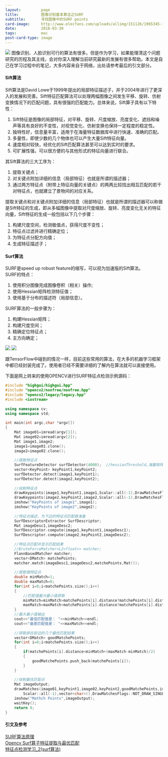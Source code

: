 ```yaml
---
layout:         page
title:          图像识别基本算法之SURF
subtitle:       寻找图像中的SURF points
card-image:		http://www.elecfans.com/uploads/allimg/151126/1965345-1511261149440-L.jpg
date:           2018-03-30
tags:           mac
post-card-type: image
---
```

![](http://www.elecfans.com/uploads/allimg/151126/1965345-1511261149440-L.jpg)
图像识别、人脸识别可行的算法有很多。但是作为学习，如果能理清这个问题研究的历程及其主线，会对你深入理解当前研究最新的发展有很多帮助。本文是自己在学习过程中的笔记，大多内容来自于网络，出处请参考最后的引文部分。  

#### Sift算法
Sift算法是David Lowe于1999年提出的局部特征描述子，并于2004年进行了更深入的发展和完善。Sift特征匹配算法可以处理两幅图像之间发生平移、旋转、仿射变换情况下的匹配问题，具有很强的匹配能力。总体来说，Sift算子具有以下特性：  
1. Sift特征是图像的局部特征，对平移、旋转、尺度缩放、亮度变化、遮挡和噪声等具有良好的不变性，对视觉变化、仿射变换也保持一定程度的稳定性。  
2. 独特性好，信息量丰富，适用于在海量特征数据库中进行快速、准确的匹配。  
3. 多量性，即使少数的几个物体也可以产生大量Sift特征向量。  
4. 速度相对较快，经优化的Sift匹配算法甚至可以达到实时的要求。  
5. 可扩展性强，可以很方便的与其他形式的特征向量进行联合。  

其Sift算法的三大工序为：
1.  提取关键点；  
2. 对关键点附加详细的信息（局部特征）也就是所谓的描述器；  
3. 通过两方特征点（附带上特征向量的关键点）的两两比较找出相互匹配的若干对特征点，也就建立了景物间的对应关系。

提取关键点和对关键点附加详细的信息（局部特征）也就是所谓的描述器可以称做是Sift特征的生成，即从多幅图像中提取对尺度缩放、旋转、亮度变化无关的特征向量，Sift特征的生成一般包括以下几个步骤：  
1. 构建尺度空间，检测极值点，获得尺度不变性；  
2. 特征点过滤并进行精确定位；  
3. 为特征点分配方向值；  
4. 生成特征描述子；  

#### Surf算法
SURF是speed up robust feature的缩写，可以视为加速版的Sift算法。  
SURF的特点：  
1. 使用积分图像完成图像卷积（相关）操作;  
2. 使用Hessian矩阵检测特征值；  
3. 使用基于分布的描述符（局部信息）。  

SURF算法的一般步骤为：  
1. 构建Hessian矩阵；  
2. 构建尺度空间；  
3. 精确定位特征点；  
4. 主方向确定；  

![](http://p1avd6u2z.bkt.clouddn.com/201803/30/building1.png)
![](http://p1avd6u2z.bkt.clouddn.com/201803/30/building2.png)

跟TensorFlow中碰到的情况一样，目前这些常用的算法，在大多的机器学习框架中都已经封装完成了。使用者已经不需要详细的了解内在算法就可以直接使用。  

下面是网上转来的使用OPENCV进行SURF特征点检测示例源码：  
```cpp
#include "highgui/highgui.hpp"    
#include "opencv2/nonfree/nonfree.hpp"    
#include "opencv2/legacy/legacy.hpp"   
#include <iostream>  
  
using namespace cv;  
using namespace std;  
  
int main(int argc,char *argv[])    
{    
    Mat image01=imread(argv[1]);    
    Mat image02=imread(argv[2]);    
    Mat image1,image2;    
    image1=image01.clone();  
    image2=image02.clone();  
  
    //提取特征点    
    SurfFeatureDetector surfDetector(4000);  //hessianThreshold,海塞矩阵阈值，并不是限定特征点的个数   
    vector<KeyPoint> keyPoint1,keyPoint2;    
    surfDetector.detect(image1,keyPoint1);    
    surfDetector.detect(image2,keyPoint2);    
  
    //绘制特征点    
    drawKeypoints(image1,keyPoint1,image1,Scalar::all(-1),DrawMatchesFlags::DEFAULT);      
    drawKeypoints(image2,keyPoint2,image2,Scalar::all(-1),DrawMatchesFlags::DRAW_RICH_KEYPOINTS);       
    imshow("KeyPoints of image1",image1);    
    imshow("KeyPoints of image2",image2);    
  
    //特征点描述，为下边的特征点匹配做准备    
    SurfDescriptorExtractor SurfDescriptor;    
    Mat imageDesc1,imageDesc2;    
    SurfDescriptor.compute(image1,keyPoint1,imageDesc1);    
    SurfDescriptor.compute(image2,keyPoint2,imageDesc2);    
  
    //特征点匹配并显示匹配结果    
    //BruteForceMatcher<L2<float>> matcher;    
    FlannBasedMatcher matcher;  
    vector<DMatch> matchePoints;    
    matcher.match(imageDesc1,imageDesc2,matchePoints,Mat());  
  
    //提取强特征点  
    double minMatch=1;  
    double maxMatch=0;  
    for(int i=0;i<matchePoints.size();i++)  
    {  
        //匹配值最大最小值获取  
        minMatch=minMatch>matchePoints[i].distance?matchePoints[i].distance:minMatch;  
        maxMatch=maxMatch<matchePoints[i].distance?matchePoints[i].distance:maxMatch;  
    }  
    //最大最小值输出  
    cout<<"最佳匹配值是： "<<minMatch<<endl;  
    cout<<"最差匹配值是： "<<maxMatch<<endl;  
  
    //获取排在前边的几个最优匹配结果  
    vector<DMatch> goodMatchePoints;  
    for(int i=0;i<matchePoints.size();i++)  
    {  
        if(matchePoints[i].distance<minMatch+(maxMatch-minMatch)/2)  
        {  
            goodMatchePoints.push_back(matchePoints[i]);  
        }  
    }  
  
    //绘制最优匹配点  
    Mat imageOutput;  
    drawMatches(image01,keyPoint1,image02,keyPoint2,goodMatchePoints,imageOutput,Scalar::all(-1),  
        Scalar::all(-1),vector<char>(),DrawMatchesFlags::NOT_DRAW_SINGLE_POINTS);       
    imshow("Mathch Points",imageOutput);    
    waitKey();    
    return 0;    
}  
```


#### 引文及参考
[SURF算法原理](http://wuzizhang.blog.163.com/blog/static/78001208201138102648854/)  
[Opencv Surf算子特征提取与最优匹配](https://blog.csdn.net/dcrmg/article/details/52602277)  
[特征点检测学习_2(surf算法)](https://www.cnblogs.com/tornadomeet/archive/2012/08/17/2644903.html)  
